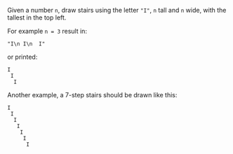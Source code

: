 Given a number `n`, draw stairs using the letter `"I"`, `n` tall and `n` wide, with the tallest in the top left.

For example `n = 3` result in:
```
"I\n I\n  I"
```
or printed:
```
I
 I
  I
```

Another example, a 7-step stairs should be drawn like this:

```
I
 I
  I
   I
    I
     I
      I
```
